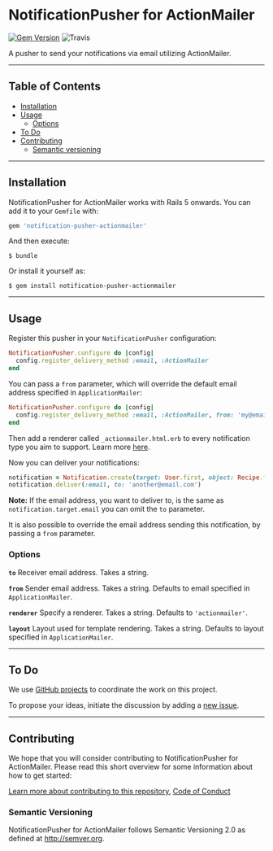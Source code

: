 # NotificationPusher for ActionMailer

[![Gem Version](https://badge.fury.io/rb/notification-pusher-actionmailer.svg)](https://badge.fury.io/rb/notification-pusher-actionmailer) ![Travis](https://travis-ci.com/jonhue/notifications-rails.svg?branch=master)

A pusher to send your notifications via email utilizing ActionMailer.

---

## Table of Contents

* [Installation](#installation)
* [Usage](#usage)
  * [Options](#options)
* [To Do](#to-do)
* [Contributing](#contributing)
  * [Semantic versioning](#semantic-versioning)

---

## Installation

NotificationPusher for ActionMailer works with Rails 5 onwards. You can add it to your `Gemfile` with:

```ruby
gem 'notification-pusher-actionmailer'
```

And then execute:

    $ bundle

Or install it yourself as:

    $ gem install notification-pusher-actionmailer

---

## Usage

Register this pusher in your `NotificationPusher` configuration:

```ruby
NotificationPusher.configure do |config|
  config.register_delivery_method :email, :ActionMailer
end
```

You can pass a `from` parameter, which will override the default email address specified in `ApplicationMailer`:

```ruby
NotificationPusher.configure do |config|
  config.register_delivery_method :email, :ActionMailer, from: 'my@email.com'
end
```

Then add a renderer called `_actionmailer.html.erb` to every notification type you aim to support. Learn more [here](https://github.com/jonhue/notifications-rails/tree/master/notification-renderer).

Now you can deliver your notifications:

```ruby
notification = Notification.create(target: User.first, object: Recipe.first)
notification.deliver(:email, to: 'another@email.com')
```

**Note:** If the email address, you want to deliver to, is the same as `notification.target.email` you can omit the `to` parameter.

It is also possible to override the email address sending this notification, by passing a `from` parameter.

### Options

**`to`** Receiver email address. Takes a string.

**`from`** Sender email address. Takes a string. Defaults to email specified in `ApplicationMailer`.

**`renderer`** Specify a renderer. Takes a string. Defaults to `'actionmailer'`.

**`layout`** Layout used for template rendering. Takes a string. Defaults to layout specified in `ApplicationMailer`.

---

## To Do

We use [GitHub projects](https://github.com/jonhue/notifications-rails/projects/6) to coordinate the work on this project.

To propose your ideas, initiate the discussion by adding a [new issue](https://github.com/jonhue/notifications-rails/issues/new).

---

## Contributing

We hope that you will consider contributing to NotificationPusher for ActionMailer. Please read this short overview for some information about how to get started:

[Learn more about contributing to this repository](https://github.com/jonhue/notifications-rails/blob/master/CONTRIBUTING.md), [Code of Conduct](https://github.com/jonhue/notifications-rails/blob/master/CODE_OF_CONDUCT.md)

### Semantic Versioning

NotificationPusher for ActionMailer follows Semantic Versioning 2.0 as defined at http://semver.org.
